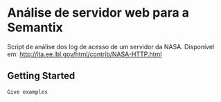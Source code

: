 # Análise de servidor web para a Semantix

Script de análise dos log de acesso de um servidor da NASA.
Disponível em: http://ita.ee.lbl.gov/html/contrib/NASA-HTTP.html

## Getting Started



```
Give examples
```

